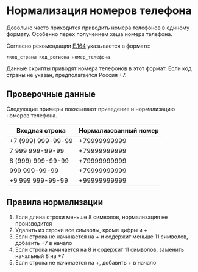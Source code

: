Нормализация номеров телефона
=============================

Довольно часто приходится приводить номера телефонов в единому формату.
Особенно перех получением хеша номера телефона.

Согласно рекомендации [E.164](https://ru.wikipedia.org/wiki/E.164)
указывается в формате:
```
+код_страны код_региона номер_телефона
```

Данные скрипты приводят номера телефонов в этот формат.
Если код страны не указан, предполагается Россия +7.

Проверочные данные
------------------

Следующие примеры показывают приведение и нормализацию номеров телефона.

| Входная строка        | Нормализованный номер
|-----------------------|-----------------------
| +7 (999) 999-99-99    | +79999999999
| 7 999 999-99-99       | +79999999999
| 8 (999) 999-99-99     | +79999999999
| 999 999-99-99         | +79999999999
| +9 999 999-99-99      | +99999999999

Правила нормализации
--------------------

1. Если длина строки меньше 8 символов, нормализация не производится
2. Удалить из строки все символы, кроме цифры и +
3. Если строка не начинается на + и содержит меньше 11 символов, добавить +7 в начало
4. Если строка начинается на 8 и содержит 11 символов, заменить начальный 8 на +7
5. Если строка не начинается на +, добавить + в начало